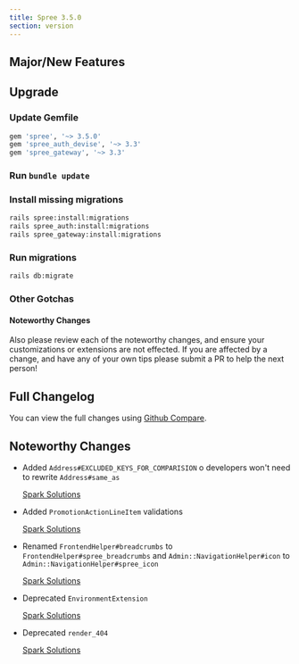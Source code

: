 ```yaml
---
title: Spree 3.5.0
section: version
---
```


## Major/New Features


## Upgrade

### Update Gemfile

```ruby
gem 'spree', '~> 3.5.0'
gem 'spree_auth_devise', '~> 3.3'
gem 'spree_gateway', '~> 3.3'
```

### Run `bundle update`

### Install missing migrations

```bash
rails spree:install:migrations
rails spree_auth:install:migrations
rails spree_gateway:install:migrations
```

### Run migrations

```bash
rails db:migrate
```

### Other Gotchas



#### Noteworthy Changes

Also please review each of the noteworthy changes, and ensure your customizations
or extensions are not effected. If you are affected by a change, and have any
of your own tips please submit a PR to help the next person!

## Full Changelog

You can view the full changes using [Github Compare](https://github.com/spree/spree/compare/3-4-stable...master).

## Noteworthy Changes

* Added `Address#EXCLUDED_KEYS_FOR_COMPARISION` o developers won't need to rewrite `Address#same_as`

  [Spark Solutions](https://github.com/spree/spree/pull/8387)

* Added `PromotionActionLineItem` validations

  [Spark Solutions](https://github.com/spree/spree/pull/8533)

* Renamed `FrontendHelper#breadcrumbs` to `FrontendHelper#spree_breadcrumbs` and
  `Admin::NavigationHelper#icon` to `Admin::NavigationHelper#spree_icon`

  [Spark Solutions](https://github.com/spree/spree/pull/8445)

* Deprecated `EnvironmentExtension`

  [Spark Solutions](https://github.com/spree/spree/pull/8459)

* Deprecated `render_404`

  [Spark Solutions](https://github.com/spree/spree/pull/8465)
